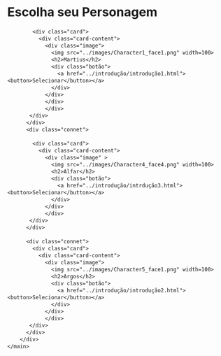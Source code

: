 <!DOCTYPE html>
<html lang="en">
<head>
    <meta charset="UTF-8">
    <meta http-equiv="X-UA-Compatible" content="IE=edge">
    <meta name="viewport" content="width=device-width, initial-scale=1.0">
    <title>Document</title>
    <link rel="stylesheet" href="./index.css">
</head>
<body>
    <main>
        <h1>Escolha seu Personagem</h1>
        <div class="container">
          <div class="connet">
  
            <div class="card">
              <div class="card-content">
                <div class="image">
                  <img src="../images/Character1_face1.png" width=100>
                  <h2>Martius</h2>
                  <div class="botão">
                    <a href="../introdução/introdução1.html"><button>Selecionar</button></a>
                  </div>
                </div>
                </div>
                </div>
           </div>
          </div>
          <div class="connet">
  
            <div class="card">
              <div class="card-content">
                <div class="image" >
                  <img src="../images/Character4_face4.png" width=100>
                  <h2>Alfar</h2>
                  <div class="botão">
                    <a href="../introdução/intrdução3.html"><button>Selecionar</button></a>
                  </div>
                </div>
                </div>
           </div>
          </div>
  
          <div class="connet">
            <div class="card">
              <div class="card-content">
                <div class="image">
                  <img src="../images/Character5_face1.png" width=100>
                  <h2>Argos</h2>
                  <div class="botão">
                    <a href="../introdução/introdução2.html"><button>Selecionar</button></a>
                  </div>
                </div>
                </div>
           </div>
          </div>
        </div>
    </main>

</body>
</html>